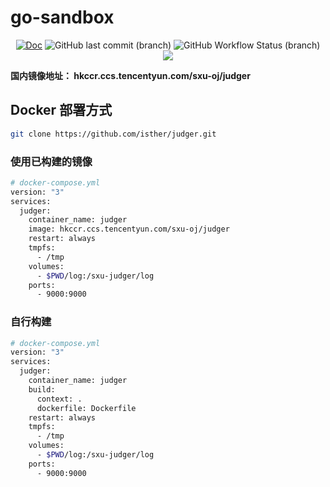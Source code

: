 # go-sandbox

<p align="center">
<a href="https://sxu.sx.cn"><img alt="Doc" src="https://img.shields.io/badge/doc-%E6%96%87%E6%A1%A3%E5%9C%B0%E5%9D%80-green?style=for-the-badge"></a>
<img alt="GitHub last commit (branch)" src="https://img.shields.io/github/last-commit/isther/judger/main?style=for-the-badge">
<img alt="GitHub Workflow Status (branch)" src="https://img.shields.io/github/workflow/status/isther/judger/Docker-Image%20CI/main?style=for-the-badge">
<img src="https://img.shields.io/github/languages/top/isther/judger?style=for-the-badge">
</p>

**国内镜像地址： hkccr.ccs.tencentyun.com/sxu-oj/judger**

## Docker 部署方式

```bash
git clone https://github.com/isther/judger.git
```

### 使用已构建的镜像

```bash
# docker-compose.yml
version: "3"
services:
  judger:
    container_name: judger
    image: hkccr.ccs.tencentyun.com/sxu-oj/judger
    restart: always
    tmpfs:
      - /tmp
    volumes:
      - $PWD/log:/sxu-judger/log
    ports:
      - 9000:9000
```

### 自行构建

```bash
# docker-compose.yml
version: "3"
services:
  judger:
    container_name: judger
    build:
      context: .
      dockerfile: Dockerfile
    restart: always
    tmpfs:
      - /tmp
    volumes:
      - $PWD/log:/sxu-judger/log
    ports:
      - 9000:9000
```
